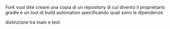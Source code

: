 Fork vuol dire creare una copia di un repository di cui divento il proprietario 
gradle è un tool di build automation specificando quali sono le dipendenze 

distinzione tra main e test
